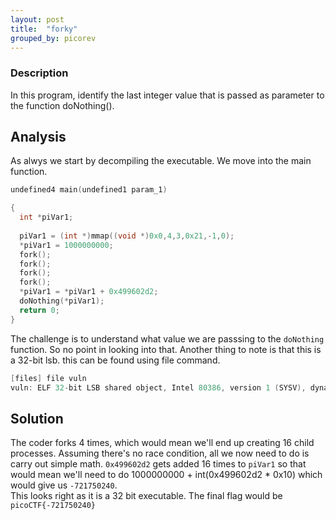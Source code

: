 ```yaml
---
layout: post
title:  "forky"
grouped_by: picorev
---
```

### Description
In this program, identify the last integer value that is passed as parameter to the function doNothing().

## Analysis

As alwys we start by decompiling the executable. We move into the main function.

```c
undefined4 main(undefined1 param_1)

{
  int *piVar1;
  
  piVar1 = (int *)mmap((void *)0x0,4,3,0x21,-1,0);
  *piVar1 = 1000000000;
  fork();
  fork();
  fork();
  fork();
  *piVar1 = *piVar1 + 0x499602d2;
  doNothing(*piVar1);
  return 0;
}

```
The challenge is to understand what value we are passsing to the `doNothing` function. So no point in looking into that.
Another thing to note is that this is a 32-bit lsb. this can be found using file command.

```c
[files] file vuln                                                                                                                                                                                                                                                             23:10:10
vuln: ELF 32-bit LSB shared object, Intel 80386, version 1 (SYSV), dynamically linked, interpreter /lib/ld-linux.so.2, for GNU/Linux 3.2.0, BuildID[sha1]=836c8d5ecaad6d64f4a358cf73d060d0c5050e87, not stripped
```

## Solution

The coder forks 4 times, which would mean we'll end up creating 16 child processes. Assuming there's no race condition, all we now need to do is carry out simple math. `0x499602d2` gets added 16 times to `piVar1` so that would mean we'll need to do 1000000000 + int(0x499602d2 * 0x10) which would give us `-721750240`.  
This looks right as it is a 32 bit executable. The final flag would be `picoCTF{-721750240}`
